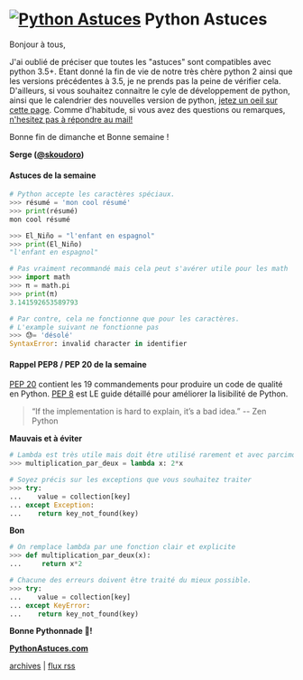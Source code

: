 <!--title: Vous avez dit unicode ? -->
# [![Python Astuces](https://pythonastuces.com/images/python-logo.jpeg)](https://pythonastuces.com) Python Astuces

Bonjour à tous,

J'ai oublié de préciser que toutes les "astuces" sont compatibles avec python 3.5+. Etant donné la fin de vie
de notre très chère python 2 ainsi que les versions précédentes à 3.5, je ne prends pas la peine de vérifier cela.
D'ailleurs, si vous souhaitez connaitre le cyle de développement de python, ainsi que le calendrier des nouvelles version de python, [jetez un oeil sur cette page](https://devguide.python.org/#status-of-python-branches).
Comme d'habitude, si vous avez des questions ou remarques, [n'hesitez pas à répondre au mail!](mailto:info@pythonastuces.com)

Bonne fin de dimanche et Bonne semaine !

**Serge ([@skoudoro](https://twitter.com/skoudoro))**

#### Astuces de la semaine

```python
# Python accepte les caractères spéciaux.
>>> résumé = 'mon cool résumé'
>>> print(résumé)
mon cool résumé

>>> El_Niño = "l'enfant en espagnol"
>>> print(El_Niño)
"l'enfant en espagnol"

# Pas vraiment recommandé mais cela peut s'avérer utile pour les math
>>> import math
>>> π = math.pi
>>> print(π)
3.141592653589793

# Par contre, cela ne fonctionne que pour les caractères.
# L'example suivant ne fonctionne pas
>>> 😓= 'désolé'
SyntaxError: invalid character in identifier
```

#### Rappel PEP8 / PEP 20 de la semaine

[PEP 20](https://www.python.org/dev/peps/pep-0020/) contient les 19 commandements pour produire un code de qualité en Python. [PEP 8](https://www.python.org/dev/peps/pep-0008/) est LE guide détaillé pour améliorer la lisibilité de Python.

> “If the implementation is hard to explain, it’s a bad idea.” -- Zen Python

**Mauvais et à éviter**

```python
# Lambda est très utile mais doit être utilisé rarement et avec parcimonie.
>>> multiplication_par_deux = lambda x: 2*x

# Soyez précis sur les exceptions que vous souhaitez traiter
>>> try:
...    value = collection[key]
... except Exception:
...    return key_not_found(key)
```

**Bon**

```python
# On remplace lambda par une fonction clair et explicite
>>> def multiplication_par_deux(x):
...     return x*2

# Chacune des erreurs doivent être traité du mieux possible.
>>> try:
...    value = collection[key]
... except KeyError:
...    return key_not_found(key)
```

**Bonne Pythonnade  🐍!**

**[PythonAstuces.com](https://pythonastuces.com)**

[archives](https://pythonastuces.com/archives.html) | [flux rss](https://pythonastuces.com/rss.xml)
